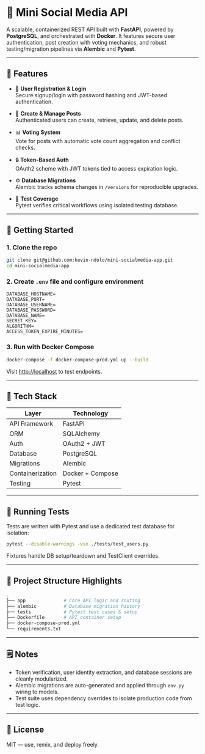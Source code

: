 # 🧵 Mini Social Media API

A scalable, containerized REST API built with **FastAPI**, powered by **PostgreSQL**, and orchestrated with **Docker**. It features secure user authentication, post creation with voting mechanics, and robust testing/migration pipelines via **Alembic** and **Pytest**.

---

## 🧠 Features

- 👤 **User Registration & Login**  
  Secure signup/login with password hashing and JWT-based authentication.

- 📝 **Create & Manage Posts**  
  Authenticated users can create, retrieve, update, and delete posts.

- 📊 **Voting System**  
  Vote for posts with automatic vote count aggregation and conflict checks.

- 🔒 **Token-Based Auth**  
  OAuth2 scheme with JWT tokens tied to access expiration logic.

- ⚙️ **Database Migrations**  
  Alembic tracks schema changes in `/versions` for reproducible upgrades.

- 🧪 **Test Coverage**  
  Pytest verifies critical workflows using isolated testing database.

---

## 🚀 Getting Started

### 1. Clone the repo
```bash
git clone git@github.com:kevin-ndolo/mini-socialmedia-app.git
cd mini-socialmedia-app
```

### 2. Create `.env` file and configure environment
```env
DATABASE_HOSTNAME=
DATABASE_PORT=
DATABASE_USERNAME=
DATABASE_PASSWORD=
DATABASE_NAME=
SECRET_KEY=
ALGORITHM=
ACCESS_TOKEN_EXPIRE_MINUTES=
```

### 3. Run with Docker Compose
```bash
docker-compose -f docker-compose-prod.yml up --build
```

Visit [http://localhost](http://localhost) to test endpoints.

---

## 🧱 Tech Stack

| Layer            | Technology           |
|------------------|----------------------|
| API Framework    | FastAPI              |
| ORM              | SQLAlchemy           |
| Auth             | OAuth2 + JWT         |
| Database         | PostgreSQL           |
| Migrations       | Alembic              |
| Containerization | Docker + Compose     |
| Testing          | Pytest               |

---

## 🧪 Running Tests
Tests are written with Pytest and use a dedicated test database for isolation:

```bash
pytest --disable-warnings -vsx ./tests/test_users.py
```

Fixtures handle DB setup/teardown and TestClient overrides.

---

## 📂 Project Structure Highlights
```bash
.
├── app              # Core API logic and routing
├── alembic          # Database migration history
├── tests            # Pytest test cases & setup
├── Dockerfile       # API container setup
├── docker-compose-prod.yml
└── requirements.txt
```

---

## 🗒️ Notes

- Token verification, user identity extraction, and database sessions are cleanly modularized.
- Alembic migrations are auto-generated and applied through `env.py` wiring to models.
- Test suite uses dependency overrides to isolate production code from test logic.

---

## 📄 License
MIT — use, remix, and deploy freely.